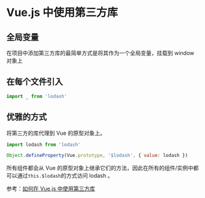 # Vue.js 中使用第三方库

## 全局变量

在项目中添加第三方库的最简单方式是将其作为一个全局变量，挂载到 window 对象上

## 在每个文件引入

```javascript
import _ from 'lodash'
```

## 优雅的方式

将第三方的库代理到 Vue 的原型对象上。

```js
import lodash from 'lodash'

Object.defineProperty(Vue.prototype, '$lodash', { value: lodash })
```

所有组件都会从 Vue 的原型对象上继承它们的方法，因此在所有的组件/实例中都可以通过`this.$lodash`的方式访问 lodash 。

参考：[如何在 Vue.js 中使用第三方库](https://github.com/dwqs/blog/issues/51)
